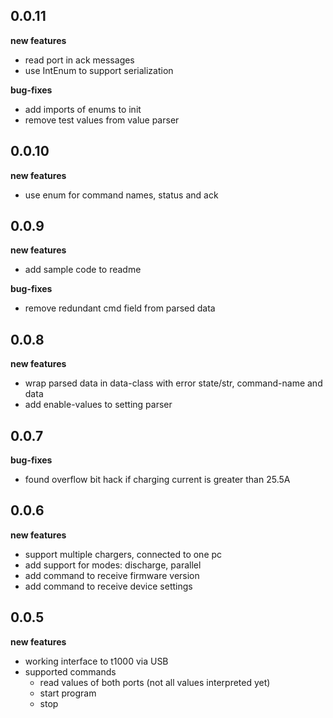 
## 0.0.11

**new features**
* read port in ack messages
* use IntEnum to support serialization

**bug-fixes**
* add imports of enums to init
* remove test values from value parser


## 0.0.10

**new features**
* use enum for command names, status and ack

## 0.0.9

**new features**
* add sample code to readme

**bug-fixes**
* remove redundant cmd field from parsed data

## 0.0.8

**new features**
* wrap parsed data in data-class with error state/str, command-name and data
* add enable-values to setting parser

## 0.0.7

**bug-fixes**
* found overflow bit hack if charging current is greater than 25.5A

## 0.0.6

**new features**
* support multiple chargers, connected to one pc
* add support for modes: discharge, parallel
* add command to receive firmware version
* add command to receive device settings

## 0.0.5

**new features**
* working interface to t1000 via USB
* supported commands
    * read values of both ports (not all values interpreted yet)
    * start program
    * stop
